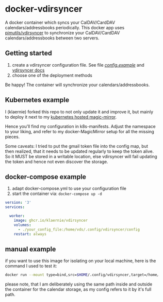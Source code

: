 # docker-vdirsyncer
A docker container which syncs your CalDAV/CardDAV calendars/addressbooks periodically.
This docker app uses [pimutils/vdirsyncer](https://vdirsyncer.pimutils.org/) to synchronize your CalDAV/CardDAV calendars/addressbooks between two servers.

## Getting started

1. create a vdirsyncer configuration file. See file [_config.example_](https://github.com/pimutils/vdirsyncer/blob/master/config.example) and [vdirsyncer docs](https://vdirsyncer.pimutils.org/)
2. choose one of the deployment methods

Be happy! The container will synchronize your calendars/addressbooks.

## Kubernetes example

I (klaernie) forked this repo to not only update it and improve it, but mainly to deploy it next to my [kubernetes hosted magic-mirror](https://github.com/bastilimbach/docker-MagicMirror/tree/master/doc/examples/k8s/klaernie).

Hence you'll find my configuration in k8s-manifests.
Adjust the namespace to your liking, and refer to my docker-MagicMirror setup for all the missing pieces.

Some caveats: I tried to put the gmail token file into the config map, but then realized, that it needs to be updated regularly to keep the token alive.
So it MUST be stored in a writable location, else vdirsyncer will fail updating the token and hence not even discover the storage.

## docker-compose example
1. adapt docker-compose.yml to use your configuration file
2. start the container via: `docker-compose up -d`

```yaml
version: '3'
services:

  worker:
    image: ghcr.io/klaernie/vdirsyncer
    volumes:
      - ./your_config_file:/home/vds/.config/vdirsyncer/config
    restart: always
```

## manual example

if you want to use this image for isolating on your local machine, here is the command I used to test it:
```sh
docker run --mount type=bind,src=$HOME/.config/vdirsyncer,target=/home/vds/.config/vdirsyncer --mount type=bind,src=$HOME/MagicMirror/modules/calendars,target=$HOME/MagicMirror/modules/calendars -ti ghcr.io/klaernie/vdirsyncer
```

please note, that I am deliberately using the same path inside and outside the container for the calendar storage, as my config refers to it by it's full path.

